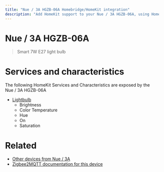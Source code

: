 ```yaml
---
title: "Nue / 3A HGZB-06A Homebridge/HomeKit integration"
description: "Add HomeKit support to your Nue / 3A HGZB-06A, using Homebridge, Zigbee2MQTT and homebridge-z2m."
---
```

<!---
This file has been GENERATED using src/docgen/docgen.ts
DO NOT EDIT THIS FILE MANUALLY!
-->
# Nue / 3A HGZB-06A
> Smart 7W E27 light bulb


# Services and characteristics
The following HomeKit Services and Characteristics are exposed by
the Nue / 3A HGZB-06A

* [Lightbulb](../../light.md)
  * Brightness
  * Color Temperature
  * Hue
  * On
  * Saturation


# Related
* [Other devices from Nue / 3A](../index.md#nue_3a)
* [Zigbee2MQTT documentation for this device](https://www.zigbee2mqtt.io/devices/HGZB-06A.html)